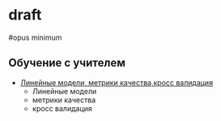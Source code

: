 # draft
#opus minimum
## Обучение с учителем
* [Линейные модели, метрики качества,кросс валидация](Линейные%20модели%2C%20метрики%20качества%2Cкросс%20валидация.ipynb)
  * Линейные модели 
   * метрики качества  
   * кросс валидация  
